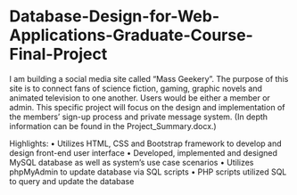 # Database-Design-for-Web-Applications-Graduate-Course-Final-Project

I am building a social media site called “Mass Geekery”. The purpose of this site is to connect fans of science fiction, gaming, graphic novels and animated television to one another. Users would be either a member or admin. This specific project will focus on the design and implementation of the members’ sign-up process and private message system. (In depth information can be found in the Project_Summary.docx.)

Highlights:
•	Utilizes HTML, CSS and Bootstrap framework to develop and design front-end user interface
•	Developed, implemented and designed MySQL database as well as system’s use case scenarios 
•	Utilizes phpMyAdmin to update database via SQL scripts
•	PHP scripts utilized SQL to query and update the database
